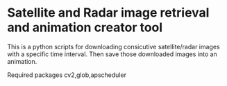 # Satellite and Radar image retrieval and animation creator tool
This is a python scripts for downloading consicutive satellite/radar images with a specific time interval. Then save those downloaded images into an animation.

Required packages
cv2,glob,apscheduler

